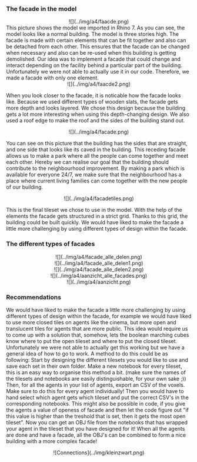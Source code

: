 ### The facade in the model
<center>
    ![](../img/a4/faacde.png)
</center>
 This picture shows the model we imported in Rhino 7. As you can see, the model looks like a normal building. The model is three stories high. The facade is made with certain elements that can be fit together and also can be detached from each other. This ensures that the facade can be changed when necessary and also can be re-used when this building is getting demolished. Our idea was to implement a facade that could change and interact depending on the facility behind a particular part of the building. Unfortunately we were not able to actually use it in our code. Therefore, we made a facade with only one element.  

<center>
    ![](../img/a4/faacde2.png)
</center>

When you look closer to the facade, it is noticable how the facade looks like. Because we used different types of wooden slats, the facade gets more depth and looks layered. We chose this design because the building gets a lot more interesting when using this depth-changing design. We also used a roof edge to make the roof and the sides of the building stand out.  

<center>
    ![](../img/a4/facade.png)
</center>

You can see on this picture that the building has the sides that are straight, and one side that looks like its caved in the building. This receding facade allows us to make a park where all the people can come together and meet each other. Hereby we can realise our goal that the building should contribute to the neighbourhood improvement. By making a park which is available for everyone 24/7, we make sure that the neighbourhood has a place where current living families can come together with the new people of our building.


<center>
    ![](../img/a4/facadetiles.png)
</center>

This is the final tileset we chose to use in the model. With the help of the elements the facade gets structured in a strict grid. Thanks to this grid, the building could be built quickly. We would have liked to make the facade a little more challenging by using different types of design within the facade. 

### The different types of facades

<center>
    ![](../img/a4/facade_alle_delen.png)
</center>

<center>
    ![](../img/a4/facade_alle_delen1.png)
</center>

<center>
    ![](../img/a4/facade_alle_delen2.png)
</center>

<center>
    ![](../img/a4/aanzicht_alle_facades.png)
</center>

<center>
    ![](../img/a4/aanzicht.png)
</center>

### Recommendations
We would have liked to make the facade a little more challenging by using different types of design within the facade, for example we would have liked to use more closed tiles on agents like the cinema, but more open and translucent tiles for agents that are more public. This idea would require us to come up with a solution that, somehow, lets the boolean marching cubes know where to put the open tileset and where to put the closed tileset. Unfortunately we were not able to actually get this working but we have a general idea of how to go to work. A method to do this could be as following: Start by designing the different tilesets you would like to use and save each set in their own folder. Make a new notebook for every tileset, this is an easy way to organise this method a bit. (make sure the names of the tilesets and notebooks are easily distinguishable, for your own sake ;)) Then, for all the agents in your list of agents, export an CSV of the voxels. Make sure to do this for every agent individually! Then you would have to hand select which agent gets which tileset and put the correct CSV's in the corresponding notebooks. This might also be possible in code, if you give the agents a value of openess of facade and then let the code figure out "if this value is higher than the treshold that is set, then it gets the most open tileset". Now you can get an OBJ file from the notebooks that has wrapped your agent in the tileset that you have designed for it! When all the agents are done and have a facade, all the OBJ's can be combined to form a nice building with a more complex facade!

<center>
   ![Connections](../img/kleinzwart.png)
</center>